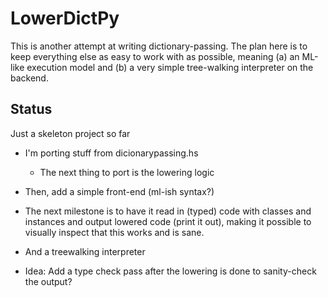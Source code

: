 # LowerDictPy

This is another attempt at writing dictionary-passing. The plan here is to keep everything else as
easy to work with as possible, meaning (a) an ML-like execution model and (b) a very simple
tree-walking interpreter on the backend.


## Status

Just a skeleton project so far

- I'm porting stuff from dicionarypassing.hs
    - The next thing to port is the lowering logic
- Then, add a simple front-end (ml-ish syntax?)
- The next milestone is to have it read in (typed) code with classes and instances and output
  lowered code (print it out), making it possible to visually inspect that this works and is sane.

- And a treewalking interpreter
- Idea: Add a type check pass after the lowering is done to sanity-check the output?
